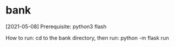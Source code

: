 # bank
[2021-05-08]
Prerequisite:
python3 
flash

How to run:
cd to the bank directory, then run:
python -m flask run
